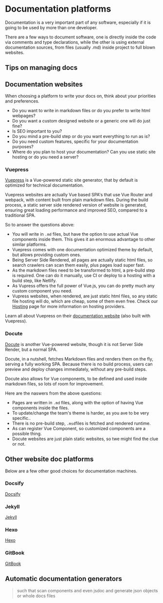 # Documentation platforms
Documentation is a very important part of any software, especially if it is going to be used by more than one developer. 

There are a few ways to document software, one is directly inside the code via comments and type declarations, while the other is using external documentation sources, from files (usually .md) inside project to full blown websites.

## Tips on managing docs

## Documentation websites
When choosing a platform to write your docs on, think about your priorities and preferences. 
  - Do you want to write in markdown files or do you prefer to write html webpages? 
  - Do you want a custom designed website or a generic one will do just fine?
  - Is SEO important to you? 
  - Do you mind a pre-build step or do you want everything to run as is?
  - Do you need custom features, specific for your documentation purposes?
  - Where do you plan to host your documentation? Can you use static site hosting or do you need a server?
  
### Vuepress
[Vuepress](http://vuepress.vuejs.org/) is a Vue-powered static site generator, that by default is optimized for technical documentation.

Vuepress websites are actually Vue based SPA's that use Vue Router and webpack, with content built from plain markdown files. During the build process, a static server side rendered version of website is generated, ensuring great loading performance and improved SEO, compared to a traditional SPA.

So to answer the questions above:
  - You will write in `.md` files, but have the option to use actual Vue components inside them. This gives it an enormous advantage to other similar platforms.
  - Vuepress comes with one documentation optimized theme by default, but allows providing custom ones.
  - Being Server Side Rendered, all pages are actually static html files, so search crawlers can scan them easily, plus pages load super fast.
  - As the markdown files need to be transformed to html, a pre-build step is required. One can do it manually, use CI or deploy to a hosting with a build step, like Netlify.
  - As Vupress offers the full power of Vue.js, you can do pretty much any custom component you need.
  - Vupress websites, when rendered, are just static html files, so any static file hosting will do, which are cheap, some of them even free. Check our [Hosting](./hosting.md#static-hosting) page for more information on hosting providers.
  
Learn all about Vuepress on their [documentation website](https://vuepress.vuejs.org/guide/#features) (also built with Vuepress).

### Docute
[Docute](https://docute.org/) is another Vue-powered website, though it is not Server Side Render, but a normal SPA.

Docute, in a nutshell, fetches Markdown files and renders them on the fly, serving a fully working SPA. Because there is no build process, users can preview and deploy changes immediately, without any pre-build steps.

Docute also allows for Vue components, to be defined and used inside markdown files, so lots of room for improvement.

Here are the naswers from the above questions:
  - Pages are written in `.md` files, along with the option of having Vue components inside the files.
  - To update/change the team's theme is harder, as you ave to be very specific..
  - There is no pre-build step, `.msd`files is fetched and rendered runtime.
  - As can register Vue Component, so customized components are a possible thing.
  - Docute websites are just plain static websites, so twe might find the clue or not.
  
## Other website doc platforms
Below are a few other good choices for documentation machines. 

### Docsify
[Docsify](https://docsify.js.org/#/)

### Jekyll
[Jekyll](https://jekyllrb.com/)

### Hexo
[Hexo](https://hexo.io/)

### GitBook
[GitBook](https://www.gitbook.com/)  
## Automatic documentation generators

> such that scan components and even jsdoc and generate json objects or whole docs files
